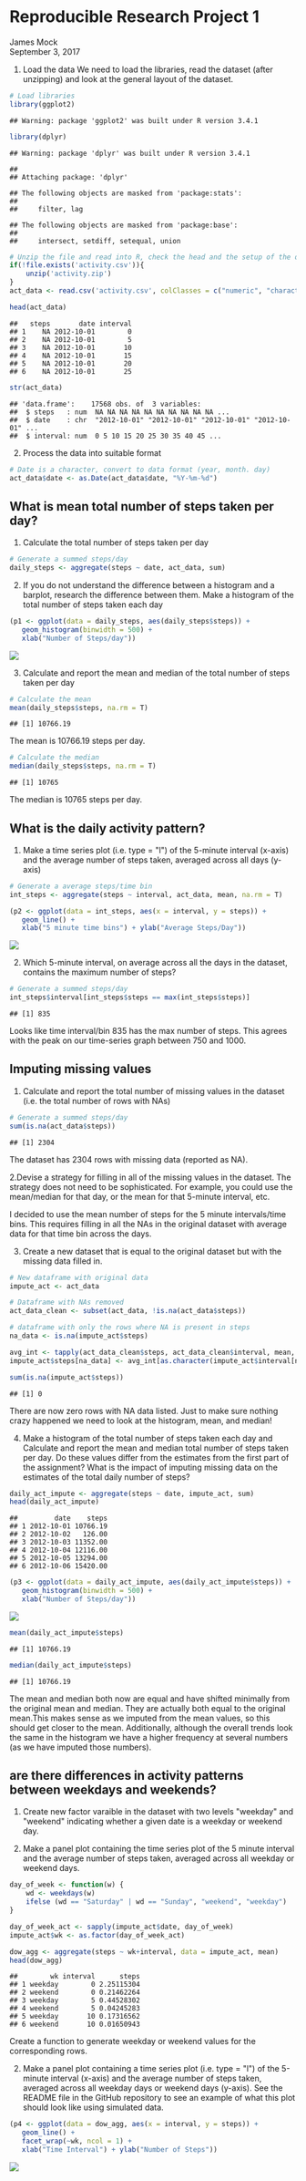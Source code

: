 # Reproducible Research Project 1
James Mock  
September 3, 2017  


1. Load the data
We need to load the libraries, read the dataset (after unzipping) and look at the general layout of the dataset.


```r
# Load libraries
library(ggplot2)
```

```
## Warning: package 'ggplot2' was built under R version 3.4.1
```

```r
library(dplyr)
```

```
## Warning: package 'dplyr' was built under R version 3.4.1
```

```
## 
## Attaching package: 'dplyr'
```

```
## The following objects are masked from 'package:stats':
## 
##     filter, lag
```

```
## The following objects are masked from 'package:base':
## 
##     intersect, setdiff, setequal, union
```



```r
# Unzip the file and read into R, check the head and the setup of the data
if(!file.exists('activity.csv')){
    unzip('activity.zip')
}
act_data <- read.csv('activity.csv', colClasses = c("numeric", "character", "numeric"))

head(act_data)
```

```
##   steps       date interval
## 1    NA 2012-10-01        0
## 2    NA 2012-10-01        5
## 3    NA 2012-10-01       10
## 4    NA 2012-10-01       15
## 5    NA 2012-10-01       20
## 6    NA 2012-10-01       25
```

```r
str(act_data)
```

```
## 'data.frame':	17568 obs. of  3 variables:
##  $ steps   : num  NA NA NA NA NA NA NA NA NA NA ...
##  $ date    : chr  "2012-10-01" "2012-10-01" "2012-10-01" "2012-10-01" ...
##  $ interval: num  0 5 10 15 20 25 30 35 40 45 ...
```

2. Process the data into suitable format


```r
# Date is a character, convert to data format (year, month. day)
act_data$date <- as.Date(act_data$date, "%Y-%m-%d")
```

## What is mean total number of steps taken per day?

1. Calculate the total number of steps taken per day


```r
# Generate a summed steps/day
daily_steps <- aggregate(steps ~ date, act_data, sum)
```
2. If you do not understand the difference between a histogram and a barplot, research the difference between them. Make a histogram of the total number of steps taken each day


```r
(p1 <- ggplot(data = daily_steps, aes(daily_steps$steps)) + 
   geom_histogram(binwidth = 500) +
   xlab("Number of Steps/day")) 
```

![](PA1_template_files/figure-html/unnamed-chunk-5-1.png)<!-- -->

3. Calculate and report the mean and median of the total number of steps taken per day


```r
# Calculate the mean
mean(daily_steps$steps, na.rm = T)
```

```
## [1] 10766.19
```

The mean is 10766.19 steps per day.


```r
# Calculate the median
median(daily_steps$steps, na.rm = T)
```

```
## [1] 10765
```

The median is 10765 steps per day.

## What is the daily activity pattern?

1. Make a time series plot (i.e. type = "l") of the 5-minute interval (x-axis) and the average number of steps taken, averaged across all days (y-axis)


```r
# Generate a average steps/time bin
int_steps <- aggregate(steps ~ interval, act_data, mean, na.rm = T)
```


```r
(p2 <- ggplot(data = int_steps, aes(x = interval, y = steps)) + 
   geom_line() +
   xlab("5 minute time bins") + ylab("Average Steps/Day")) 
```

![](PA1_template_files/figure-html/unnamed-chunk-9-1.png)<!-- -->

2. Which 5-minute interval, on average across all the days in the dataset, contains the maximum number of steps?


```r
# Generate a summed steps/day
int_steps$interval[int_steps$steps == max(int_steps$steps)]
```

```
## [1] 835
```
Looks like time interval/bin 835 has the max number of steps. This agrees with the peak on our time-series graph between 750 and 1000.


## Imputing missing values

1. Calculate and report the total number of missing values in the dataset (i.e. the total number of rows with NAs)


```r
# Generate a summed steps/day
sum(is.na(act_data$steps))
```

```
## [1] 2304
```

The dataset has 2304 rows with missing data (reported as NA).

2.Devise a strategy for filling in all of the missing values in the dataset. The strategy does not need to be sophisticated. For example, you could use the mean/median for that day, or the mean for that 5-minute interval, etc.

I decided to use the mean number of steps for the 5 minute intervals/time bins. This requires filling in all the NAs in the original dataset with average data for that time bin across the days. 

3. Create a new dataset that is equal to the original dataset but with the missing data filled in.


```r
# New dataframe with original data
impute_act <- act_data

# Dataframe with NAs removed
act_data_clean <- subset(act_data, !is.na(act_data$steps))

# dataframe with only the rows where NA is present in steps
na_data <- is.na(impute_act$steps)

avg_int <- tapply(act_data_clean$steps, act_data_clean$interval, mean, na.rm = T, simplify = T)
impute_act$steps[na_data] <- avg_int[as.character(impute_act$interval[na_data])]

sum(is.na(impute_act$steps))
```

```
## [1] 0
```

There are now zero rows with NA data listed. Just to make sure nothing crazy happened we need to look at the histogram, mean, and median!


4. Make a histogram of the total number of steps taken each day and Calculate and report the mean and median total number of steps taken per day. Do these values differ from the estimates from the first part of the assignment? What is the impact of imputing missing data on the estimates of the total daily number of steps?



```r
daily_act_impute <- aggregate(steps ~ date, impute_act, sum)
head(daily_act_impute)
```

```
##         date    steps
## 1 2012-10-01 10766.19
## 2 2012-10-02   126.00
## 3 2012-10-03 11352.00
## 4 2012-10-04 12116.00
## 5 2012-10-05 13294.00
## 6 2012-10-06 15420.00
```


```r
(p3 <- ggplot(data = daily_act_impute, aes(daily_act_impute$steps)) + 
   geom_histogram(binwidth = 500) +
   xlab("Number of Steps/day")) 
```

![](PA1_template_files/figure-html/unnamed-chunk-14-1.png)<!-- -->


```r
mean(daily_act_impute$steps)
```

```
## [1] 10766.19
```

```r
median(daily_act_impute$steps)
```

```
## [1] 10766.19
```

The mean and median both now are equal and have shifted minimally from the original mean and median. They are actually both equal to the original mean.This makes sense as we imputed from the mean values, so this should get closer to the mean. Additionally, although the overall trends look the same in the histogram we have a higher frequency at several numbers (as we have imputed those numbers).

## are there differences in activity patterns between weekdays and weekends?

1. Create new factor varaible in the dataset with two levels "weekday" and "weekend" indicating whether a given date is a weekday or weekend day.

2. Make a panel plot containing the time series plot of the 5 minute interval and the average number of steps taken, averaged across all weekday or weekend days. 


```r
day_of_week <- function(w) {
    wd <- weekdays(w)
    ifelse (wd == "Saturday" | wd == "Sunday", "weekend", "weekday")
}

day_of_week_act <- sapply(impute_act$date, day_of_week)
impute_act$wk <- as.factor(day_of_week_act)

dow_agg <- aggregate(steps ~ wk+interval, data = impute_act, mean)
head(dow_agg)
```

```
##        wk interval      steps
## 1 weekday        0 2.25115304
## 2 weekend        0 0.21462264
## 3 weekday        5 0.44528302
## 4 weekend        5 0.04245283
## 5 weekday       10 0.17316562
## 6 weekend       10 0.01650943
```

Create a function to generate weekday or weekend values for the corresponding rows.

2. Make a panel plot containing a time series plot (i.e. type = "l") of the 5-minute interval (x-axis) and the average number of steps taken, averaged across all weekday days or weekend days (y-axis). See the README file in the GitHub repository to see an example of what this plot should look like using simulated data.


```r
(p4 <- ggplot(data = dow_agg, aes(x = interval, y = steps)) +
   geom_line() +
   facet_wrap(~wk, ncol = 1) +
   xlab("Time Interval") + ylab("Number of Steps"))
```

![](PA1_template_files/figure-html/unnamed-chunk-17-1.png)<!-- -->


